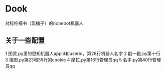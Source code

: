 # Dook
对标柠檬书（现橘子）的nonebot机器人  
<h2>关于一些配置</h2>  
<p>1 图灵.py里的思知机器人appid和userid，第28行机器人名字  
2 戳一戳.py第十行  
3 搜图.py第23和55行的cookie  
4 摩拉.py第16行管理员qq  
5 名字.py第40行管理员qq  
</p>
